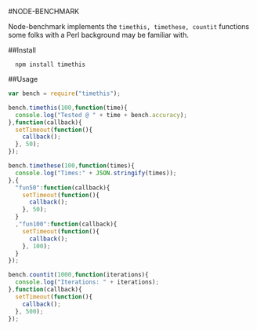 #NODE-BENCHMARK

Node-benchmark implements the ```timethis, timethese, countit``` functions some folks with a Perl background may be familiar with.

##Install

```
  npm install timethis
```

##Usage

```javascript
var bench = require("timethis");

bench.timethis(100,function(time){
  console.log("Tested @ " + time + bench.accuracy);
},function(callback){
  setTimeout(function(){
    callback();
  }, 50);
});

bench.timethese(100,function(times){
  console.log("Times:" + JSON.stringify(times));
},{
  "fun50":function(callback){
    setTimeout(function(){
      callback();
    }, 50);
  }
  ,"fun100":function(callback){
    setTimeout(function(){
      callback();
    }, 100);
  }
});

bench.countit(1000,function(iterations){
  console.log("Iterations: " + iterations);
},function(callback){
  setTimeout(function(){
    callback();
  }, 500);
});
```
